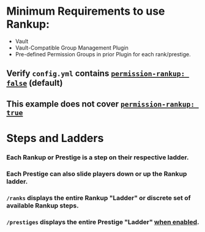 # Minimum Requirements to use Rankup:
* Vault
* Vault-Compatible Group Management Plugin
* Pre-defined Permission Groups in prior Plugin for each rank/prestige.
## Verify `config.yml` contains [`permission-rankup: false`](https://github.com/okx-code/Rankup3/blob/master/src/main/resources/config.yml#L41-L47) (default)
## This example does not cover [`permission-rankup: true`](https://github.com/okx-code/Rankup3/blob/master/src/main/resources/config.yml#L41-L47)
# Steps and Ladders
### Each Rankup or Prestige is a step on their respective ladder.
### Each Prestige can also slide players down or up the Rankup ladder.
### `/ranks` displays the entire Rankup "Ladder" or discrete set of available Rankup steps.
### `/prestiges` displays the entire Prestige "Ladder" [when enabled](https://github.com/okx-code/Rankup3/blob/master/src/main/resources/config.yml#L21).
